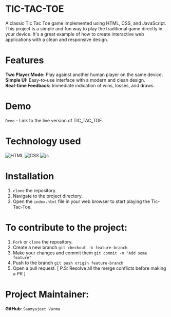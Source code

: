 # TIC-TAC-TOE
A classic Tic Tac Toe game implemented using HTML, CSS, and JavaScript. This project is a simple and fun way to play the traditional game directly in your device. It's a great example of how to create interactive web applications with a clean and responsive design.

# Features
**Two Player Mode:** Play against another human player on the same device.<br>
**Simple UI:** Easy-to-use interface with a modern and clean design.<br>
**Real-time Feedback:** Immediate indication of wins, losses, and draws.<br>

# Demo
<a href="https://saumyajeet-varma.github.io/TIC-TAC-TOE/" style="text-decoration: none">`Demo`</a> - Link to the live version of TIC_TAC_TOE.

# Technology used
<p>
  <img src="https://img.icons8.com/color/70/000000/html-5--v1.png" alt="HTML" />
  <img src="https://img.icons8.com/color/70/000000/css3.png" alt="CSS" />
  <img src="https://img.icons8.com/?size=70&id=PXTY4q2Sq2lG&format=png&color=000000" alt="js" />
</p>

# Installation
1. `clone` the repository.
2. Navigate to the project directory.
3. Open the `index.html` file in your web browser to start playing the Tic-Tac-Toe.

# To contribute to the project:
1. `Fork` or `clone` the repository.
2. Create a new branch `git checkout -b feature-branch`
3. Make your changes and commit them `git commit -m "Add some feature"`
4. Push to the branch `git push origin feature-branch`
5. Open a pull request. [ P.S: Resolve all the merge conflicts before making a PR ]

# Project Maintainer:
**GitHub**: <a href="https://github.com/Saumyajeet-Varma" style="text-decoration: none">`Saumyajeet Varma`</a>
